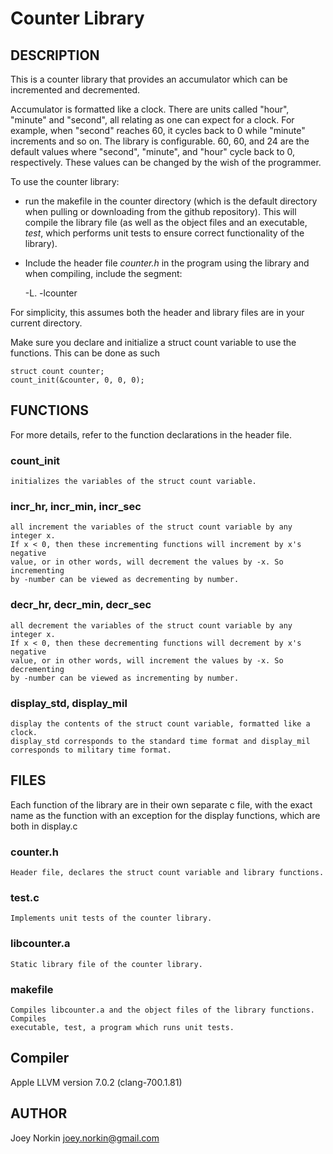 # Counter Library

## DESCRIPTION
This is a counter library that provides an accumulator which can be incremented
and decremented.

Accumulator is formatted like a clock. There are units called "hour", "minute"
and "second", all relating as one can expect for a clock. For example, when
"second" reaches 60, it cycles back to 0 while "minute" increments and so on.
The library is configurable. 60, 60, and 24 are the default values where "second",
"minute", and "hour" cycle back to 0, respectively. These values can be changed
by the wish of the programmer.

To use the counter library:
* run the makefile in the counter directory (which is the default directory when
pulling or downloading from the github repository). This will compile the library
file (as well as the object files and an executable, *test*, which performs unit
tests to ensure correct functionality of the library).
* Include the header file *counter.h* in the program using the library and when
compiling, include the segment:

    -L. -lcounter

For simplicity, this assumes both the header and library files are in
your current directory.

Make sure you declare and initialize a struct count variable to use the
functions. This can be done as such

    struct count counter;
    count_init(&counter, 0, 0, 0);



## FUNCTIONS
For more details, refer to the function declarations in the header file.

### count_init
    initializes the variables of the struct count variable.

### incr_hr, incr_min, incr_sec
    all increment the variables of the struct count variable by any integer x.
    If x < 0, then these incrementing functions will increment by x's negative
    value, or in other words, will decrement the values by -x. So incrementing
    by -number can be viewed as decrementing by number.


### decr_hr, decr_min, decr_sec
    all decrement the variables of the struct count variable by any integer x.
    If x < 0, then these decrementing functions will decrement by x's negative
    value, or in other words, will increment the values by -x. So decrementing
    by -number can be viewed as incrementing by number.

### display_std, display_mil
    display the contents of the struct count variable, formatted like a clock.
    display_std corresponds to the standard time format and display_mil
    corresponds to military time format.



## FILES
Each function of the library are in their own separate c file, with the exact name
as the function with an exception for the display functions, which are both in display.c

### counter.h
    Header file, declares the struct count variable and library functions.

### test.c
    Implements unit tests of the counter library.

### libcounter.a
    Static library file of the counter library.

### makefile
    Compiles libcounter.a and the object files of the library functions. Compiles
    executable, test, a program which runs unit tests.


## Compiler
Apple LLVM version 7.0.2 (clang-700.1.81)



## AUTHOR
Joey Norkin
joey.norkin@gmail.com
